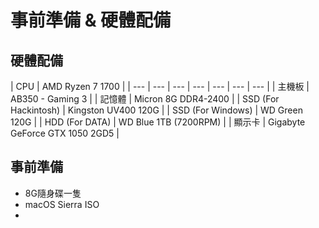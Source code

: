 # 事前準備 & 硬體配備

## 硬體配備

| CPU | AMD Ryzen 7 1700  |
| --- | --- | --- | --- | --- | --- | --- |
| 主機板 | AB350 - Gaming 3 |
| 記憶體 | Micron 8G DDR4-2400 |
| SSD \(For Hackintosh\) | Kingston UV400 120G |
| SSD \(For Windows\) | WD Green 120G |
| HDD \(For DATA\) | WD Blue 1TB \(7200RPM\) |
| 顯示卡 | Gigabyte GeForce GTX 1050 2GD5 |

## 事前準備

* 8G隨身碟一隻
* macOS Sierra ISO
* 


